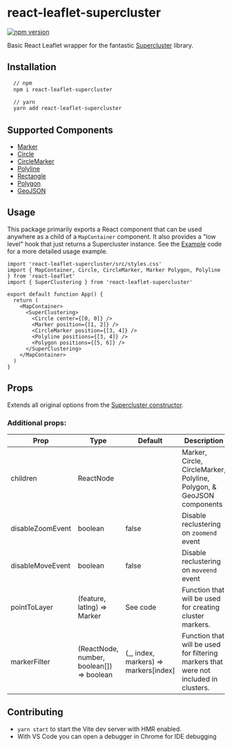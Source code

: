 # react-leaflet-supercluster

[![npm version](https://badge.fury.io/js/react-leaflet-supercluster.svg)](https://badge.fury.io/js/react-leaflet-supercluster)

Basic React Leaflet wrapper for the fantastic [Supercluster](https://github.com/mapbox/supercluster) library.

## Installation

```sh
  // npm
  npm i react-leaflet-supercluster

  // yarn
  yarn add react-leaflet-supercluster
```

## Supported Components

- [Marker](https://react-leaflet.js.org/docs/api-components/#marker)
- [Circle](https://react-leaflet.js.org/docs/api-components/#circle)
- [CircleMarker](https://react-leaflet.js.org/docs/api-components/#circlemarker)
- [Polyline](https://react-leaflet.js.org/docs/api-components/#polyline)
- [Rectangle](https://react-leaflet.js.org/docs/api-components/#rectangle)
- [Polygon](https://react-leaflet.js.org/docs/api-components/#polygon)
- [GeoJSON](https://react-leaflet.js.org/docs/api-components/#geojson)

## Usage

This package primarily exports a React component that can be used anywhere as a child of a `MapContainer` component. It also provides a "low level" hook that just returns a Supercluster instance. See the [Example](/example) code for a more detailed usage example.

```tsx
import 'react-leaflet-supercluster/src/styles.css'
import { MapContainer, Circle, CircleMarker, Marker Polygon, Polyline } from 'react-leaflet'
import { SuperClustering } from 'react-leaflet-supercluster'

export default function App() {
  return (
    <MapContainer>
      <SuperClustering>
        <Circle center={[0, 0]} />
        <Marker position={[1, 2]} />
        <CircleMarker position={[3, 4]} />
        <Polyline positions={[3, 4]} />
        <Polygon positions={[5, 6]} />
      </SuperClustering>
    </MapContainer>
  )
}
```

## Props

Extends all original options from the [Supercluster constructor](https://github.com/DefinitelyTyped/DefinitelyTyped/blob/409c8137e9849a496f859baa2a45afff5a162b16/types/supercluster/index.d.ts#L13).

### Additional props:
| Prop | Type | Default | Description |
| --- | --- | --- | --- |
| children | ReactNode |  | Marker, Circle, CircleMarker, Polyline, Polygon, & GeoJSON components |
| disableZoomEvent | boolean | false | Disable reclustering on `zoomend` event |
| disableMoveEvent | boolean | false | Disable reclustering on `moveend` event |
| pointToLayer | (feature, latlng) => Marker | See code | Function that will be used for creating cluster markers. |
| markerFilter | (ReactNode, number, boolean[]) => boolean | (_, index, markers) => markers[index] | Function that will be used for filtering markers that were not included in clusters. |


## Contributing

- `yarn start` to start the Vite dev server with HMR enabled.
- With VS Code you can open a debugger in Chrome for IDE debugging
